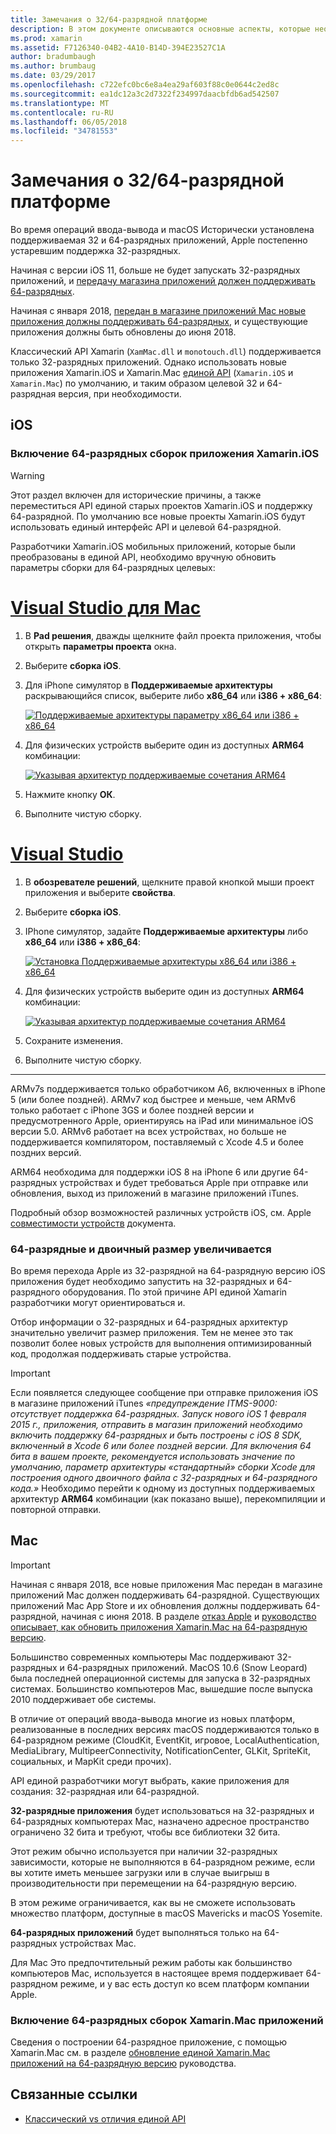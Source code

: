```yaml
---
title: Замечания о 32/64-разрядной платформе
description: В этом документе описываются основные аспекты, которые необходимо иметь в виду при разработке для 32-разрядных и 64-разрядных архитектур Xamarin.iOS и Xamarin.Mac приложения.
ms.prod: xamarin
ms.assetid: F7126340-04B2-4A10-B14D-394E23527C1A
author: bradumbaugh
ms.author: brumbaug
ms.date: 03/29/2017
ms.openlocfilehash: c722efc0bc6e8a4ea29af603f88c0e0644c2ed8c
ms.sourcegitcommit: ea1dc12a3c2d7322f234997daacbfdb6ad542507
ms.translationtype: MT
ms.contentlocale: ru-RU
ms.lasthandoff: 06/05/2018
ms.locfileid: "34781553"
---
```

# <a name="3264-bit-platform-considerations"></a>Замечания о 32/64-разрядной платформе

Во время операций ввода-вывода и macOS Исторически установлена поддерживаемая 32 и 64-разрядных приложений, Apple постепенно устаревшим поддержка 32-разрядных.

Начиная с версии iOS 11, больше не будет запускать 32-разрядных приложений, и [передачу магазина приложений должен поддерживать 64-разрядных](https://developer.apple.com/news/?id=06282017b).

Начиная с января 2018, [передан в магазине приложений Mac новые приложения должны поддерживать 64-разрядных](https://developer.apple.com/news/?id=06282017a), и существующие приложения должны быть обновлены до июня 2018.

Классический API Xamarin (`XamMac.dll` и `monotouch.dll`) поддерживается только 32-разрядных приложений. Однако использовать новые приложения Xamarin.iOS и Xamarin.Mac [единой API](~/cross-platform/macios/unified/index.md) (`Xamarin.iOS` и `Xamarin.Mac`) по умолчанию, и таким образом целевой 32 и 64-разрядная версия, при необходимости.

## <a name="ios"></a>iOS

<a name="enable-64" />

### <a name="enabling-64-bit-builds-of-xamarinios-apps"></a>Включение 64-разрядных сборок приложения Xamarin.iOS

> [!WARNING]
> Этот раздел включен для исторические причины, а также переместиться API единой старых проектов Xamarin.iOS и поддержку 64-разрядной. По умолчанию все новые проекты Xamarin.iOS будут использовать единый интерфейс API и целевой 64-разрядной.

Разработчики Xamarin.iOS мобильных приложений, которые были преобразованы в единой API, необходимо вручную обновить параметры сборки для 64-разрядных целевых:

# <a name="visual-studio-for-mactabvsmac"></a>[Visual Studio для Mac](#tab/vsmac)

1. В **Pad решения**, дважды щелкните файл проекта приложения, чтобы открыть **параметры проекта** окна.
2. Выберите **сборка iOS**.
3. Для iPhone симулятор в **Поддерживаемые архитектуры** раскрывающийся список, выберите либо **x86\_64** или **i386 + x86\_64**:

   [![Поддерживаемые архитектуры параметру x86\_64 или i386 + x86\_64](Images/Image01.png "Setting Supported architectures to x86\_64 or i386 + x86\_64")](Images/Image01-large.png#lightbox) 

4. Для физических устройств выберите один из доступных **ARM64** комбинации:

   [![Указывая архитектур поддерживаемые сочетания ARM64](Images/Image02.png "поддерживается параметр архитектур одно из сочетаний ARM64")](Images/Image02-large.png#lightbox)

5. Нажмите кнопку **ОК**.
6. Выполните чистую сборку.

# <a name="visual-studiotabvswin"></a>[Visual Studio](#tab/vswin)

1. В **обозревателе решений**, щелкните правой кнопкой мыши проект приложения и выберите **свойства**.
2. Выберите **сборка iOS**.
3. IPhone симулятор, задайте **Поддерживаемые архитектуры** либо **x86\_64** или **i386 + x86\_64**: 

   [![Установка Поддерживаемые архитектуры x86_64 или i386 + x86\_64](Images/VS02.png "Setting Supported architectures to x86_64 or i386 + x86\_64")](Images/VS02-large.png#lightbox)

4. Для физических устройств выберите один из доступных **ARM64** комбинации:
    
   [![Указывая архитектур поддерживаемые сочетания ARM64](Images/VS01.png "поддерживается параметр архитектур одно из сочетаний ARM64")](Images/VS01-large.png#lightbox)

5. Сохраните изменения.
6. Выполните чистую сборку.

-----

ARMv7s поддерживается только обработчиком A6, включенных в iPhone 5 (или более поздней). ARMv7 код быстрее и меньше, чем ARMv6 только работает с iPhone 3GS и более поздней версии и предусмотренного Apple, ориентируясь на iPad или минимальное iOS версии 5.0. ARMv6 работает на всех устройствах, но больше не поддерживается компилятором, поставляемый с Xcode 4.5 и более поздних версий. 

ARM64 необходима для поддержки iOS 8 на iPhone 6 или другие 64-разрядных устройствах и будет требоваться Apple при отправке или обновления, выход из приложений в магазине приложений iTunes.

Подробный обзор возможностей различных устройств iOS, см. Apple [совместимости устройств](https://developer.apple.com/library/content/documentation/DeviceInformation/Reference/iOSDeviceCompatibility/DeviceCompatibilityMatrix/DeviceCompatibilityMatrix.html) документа.

### <a name="64-bit-and-binary-size-increases"></a>64-разрядные и двоичный размер увеличивается

Во время перехода Apple из 32-разрядной на 64-разрядную версию iOS приложения будет необходимо запустить на 32-разрядных и 64-разрядного оборудования. По этой причине API единой Xamarin разработчики могут ориентироваться и.

Отбор информации о 32-разрядных и 64-разрядных архитектур значительно увеличит размер приложения. Тем не менее это так позволит более новых устройств для выполнения оптимизированный код, продолжая поддерживать старые устройства.

> [!IMPORTANT]
> Если появляется следующее сообщение при отправке приложения iOS в магазине приложений iTunes _«предупреждение ITMS-9000: отсутствует поддержка 64-разрядных. Запуск нового iOS 1 февраля 2015 г., приложения, отправить в магазин приложений необходимо включить поддержку 64-разрядных и быть построены с iOS 8 SDK, включенный в Xcode 6 или более поздней версии. Для включения 64 бита в вашем проекте, рекомендуется использовать значение по умолчанию, параметр архитектуры «стандартный» сборки Xcode для построения одного двоичного файла с 32-разрядных и 64-разрядного кода.»_ Необходимо перейти к одному из доступных поддерживаемых архитектур **ARM64** комбинации (как показано выше), перекомпиляции и повторной отправки.

## <a name="mac"></a>Mac

> [!IMPORTANT]
> Начиная с января 2018, все новые приложения Mac передан в магазине приложений Mac должен поддерживать 64-разрядной. Существующих приложений Mac App Store и их обновления должны поддерживать 64-разрядной, начиная с июня 2018. В разделе [отказ Apple](https://developer.apple.com/news/?id=06282017a) и [руководство описывает, как обновить приложения Xamarin.Mac на 64-разрядную версию](~/cross-platform/macios/32-and-64/mac-64-bit.md).

Большинство современных компьютеры Mac поддерживают 32-разрядных и 64-разрядных приложений.   MacOS 10.6 (Snow Leopard) была последней операционной системы для запуска в 32-разрядных системах.   Большинство компьютеров Mac, вышедшие после выпуска 2010 поддерживает обе системы.

В отличие от операций ввода-вывода многие из новых платформ, реализованные в последних версиях macOS поддерживаются только в 64-разрядном режиме (CloudKit, EventKit, игровое, LocalAuthentication, MediaLibrary, MultipeerConnectivity, NotificationCenter, GLKit, SpriteKit, социальных, и MapKit среди прочих).

API единой разработчики могут выбрать, какие приложения для создания: 32-разрядная или 64-разрядной.

**32-разрядные приложения** будет использоваться на 32-разрядных и 64-разрядных компьютерах Mac, назначено адресное пространство ограничено 32 бита и требуют, чтобы все библиотеки 32 бита.

Этот режим обычно используется при наличии 32-разрядных зависимости, которые не выполняются в 64-разрядном режиме, если вы хотите иметь меньшее загрузки или в случае выигрыш в производительности при перемещении на 64-разрядную версию.

В этом режиме ограничивается, как вы не сможете использовать множество платформ, доступные в macOS Mavericks и macOS Yosemite.

**64-разрядных приложений** будет выполняться только на 64-разрядных устройствах Mac.

Для Mac Это предпочтительный режим работы как большинство компьютеров Mac, используется в настоящее время поддерживает 64-разрядном режиме, и у вас есть доступ ко всем платформ компании Apple.

### <a name="enabling-64-bit-builds-of-xamarinmac-apps"></a>Включение 64-разрядных сборок Xamarin.Mac приложений

Сведения о построении 64-разрядное приложение, с помощью Xamarin.Mac см. в разделе [обновление единой Xamarin.Mac приложений на 64-разрядную версию](~/cross-platform/macios/32-and-64/mac-64-bit.md) руководства.

## <a name="related-links"></a>Связанные ссылки

- [Классический vs отличия единой API](https://developer.xamarin.com/releases/ios/api_changes/classic-vs-unified-8.6.0/)
